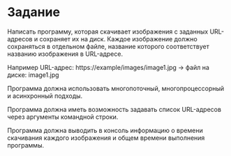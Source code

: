 # Задание

Написать программу, которая скачивает изображения с заданных URL-адресов и сохраняет их на диск. Каждое изображение должно сохраняться в отдельном файле, название которого соответствует названию изображения в URL-адресе.

Например URL-адрес: https://example/images/image1.jpg -> файл на диске: image1.jpg

Программа должна использовать многопоточный, многопроцессорный и асинхронный подходы.

Программа должна иметь возможность задавать список URL-адресов через аргументы командной строки.

Программа должна выводить в консоль информацию о времени скачивания каждого изображения и общем времени выполнения программы.